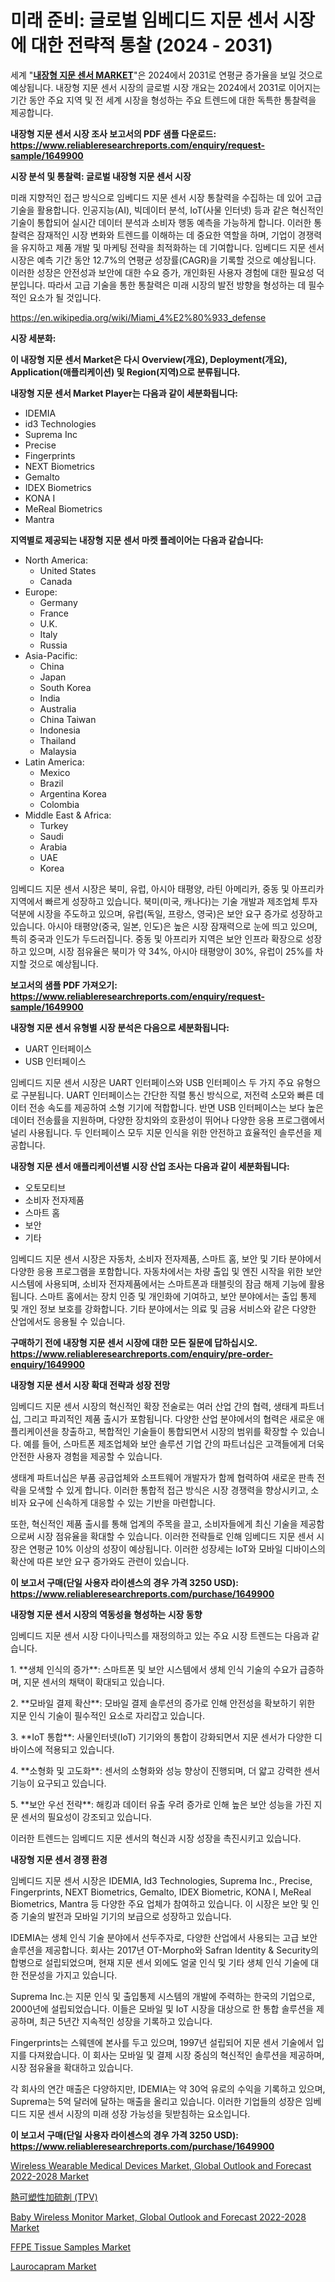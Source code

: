 <p><h1>미래 준비: 글로벌 임베디드 지문 센서 시장에 대한 전략적 통찰 (2024 - 2031)</h1></p><p>세계 "<strong><a href="https://www.reliableresearchreports.com/embedded-fingerprint-sensor-market-r1649900">내장형 지문 센서 MARKET</a></strong>"은 2024에서 2031로 연평균 증가율을 보일 것으로 예상됩니다. 내장형 지문 센서 시장의 글로벌 시장 개요는 2024에서 2031로 이어지는 기간 동안 주요 지역 및 전 세계 시장을 형성하는 주요 트렌드에 대한 독특한 통찰력을 제공합니다.</p>
<p><strong>내장형 지문 센서 시장 조사 보고서의 PDF 샘플 다운로드: <a href="https://www.reliableresearchreports.com/enquiry/request-sample/1649900">https://www.reliableresearchreports.com/enquiry/request-sample/1649900</a></strong></p>
<p><strong>시장 분석 및 통찰력: 글로벌 내장형 지문 센서 시장</strong></p>
<p><p>미래 지향적인 접근 방식으로 임베디드 지문 센서 시장 통찰력을 수집하는 데 있어 고급 기술을 활용합니다. 인공지능(AI), 빅데이터 분석, IoT(사물 인터넷) 등과 같은 혁신적인 기술이 통합되어 실시간 데이터 분석과 소비자 행동 예측을 가능하게 합니다. 이러한 통찰력은 잠재적인 시장 변화와 트렌드를 이해하는 데 중요한 역할을 하며, 기업이 경쟁력을 유지하고 제품 개발 및 마케팅 전략을 최적화하는 데 기여합니다. 임베디드 지문 센서 시장은 예측 기간 동안 12.7%의 연평균 성장률(CAGR)을 기록할 것으로 예상됩니다. 이러한 성장은 안전성과 보안에 대한 수요 증가, 개인화된 사용자 경험에 대한 필요성 덕분입니다. 따라서 고급 기술을 통한 통찰력은 미래 시장의 발전 방향을 형성하는 데 필수적인 요소가 될 것입니다.</p></p>
<p><a href="%7CAUTHORITHY_DOMAIN_URL%7C">https://en.wikipedia.org/wiki/Miami_4%E2%80%933_defense</a></p>
<p><strong>시장 세분화:</strong></p>
<p><strong>이 내장형 지문 센서 Market은 다시 Overview(개요), Deployment(개요), Application(애플리케이션) 및 Region(지역)으로 분류됩니다.</strong></p>
<p><strong>내장형 지문 센서 Market Player는 다음과 같이 세분화됩니다:</strong></p>
<p><ul><li>IDEMIA</li><li>id3 Technologies</li><li>Suprema Inc</li><li>Precise</li><li>Fingerprints</li><li>NEXT Biometrics</li><li>Gemalto</li><li>IDEX Biometrics</li><li>KONA I</li><li>MeReal Biometrics</li><li>Mantra</li></ul></p>
<p><strong>지역별로 제공되는 내장형 지문 센서 마켓 플레이어는 다음과 같습니다:</strong></p>
<p><ul>
    <li>
        North America:
        <ul>
            <li>United States</li>
            <li>Canada</li>
        </ul>
    </li>
    <li>
        Europe:
        <ul>
            <li>Germany</li>
            <li>France</li>
            <li>U.K.</li>
            <li>Italy</li>
            <li>Russia</li>
        </ul>
    </li>
    <li>
        Asia-Pacific:
        <ul>
            <li>China</li>
            <li>Japan</li>
            <li>South Korea</li>
            <li>India</li>
            <li>Australia</li>
            <li>China Taiwan</li>
            <li>Indonesia</li>
            <li>Thailand</li>
            <li>Malaysia</li>
        </ul>
    </li>
    <li>
        Latin America:
        <ul>
            <li>Mexico</li>
            <li>Brazil</li>
            <li>Argentina Korea</li>
            <li>Colombia</li>
        </ul>
    </li>
    <li>
        Middle East & Africa:
        <ul>
            <li>Turkey</li>
            <li>Saudi</li>
            <li>Arabia</li>
            <li>UAE</li>
            <li>Korea</li>
        </ul>
    </li>
    </ul></p>
<p><p>임베디드 지문 센서 시장은 북미, 유럽, 아시아 태평양, 라틴 아메리카, 중동 및 아프리카 지역에서 빠르게 성장하고 있습니다. 북미(미국, 캐나다)는 기술 개발과 제조업체 투자 덕분에 시장을 주도하고 있으며, 유럽(독일, 프랑스, 영국)은 보안 요구 증가로 성장하고 있습니다. 아시아 태평양(중국, 일본, 인도)은 높은 시장 잠재력으로 눈에 띄고 있으며, 특히 중국과 인도가 두드러집니다. 중동 및 아프리카 지역은 보안 인프라 확장으로 성장하고 있으며, 시장 점유율은 북미가 약 34%, 아시아 태평양이 30%, 유럽이 25%를 차지할 것으로 예상됩니다.</p></p>
<p><strong>보고서의 샘플 PDF 가져오기: <a href="https://www.reliableresearchreports.com/enquiry/request-sample/1649900">https://www.reliableresearchreports.com/enquiry/request-sample/1649900</a></strong></p>
<p><strong>내장형 지문 센서 유형별 시장 분석은 다음으로 세분화됩니다:</strong></p>
<p><ul><li>UART 인터페이스</li><li>USB 인터페이스</li></ul></p>
<p><p>임베디드 지문 센서 시장은 UART 인터페이스와 USB 인터페이스 두 가지 주요 유형으로 구분됩니다. UART 인터페이스는 간단한 직렬 통신 방식으로, 저전력 소모와 빠른 데이터 전송 속도를 제공하여 소형 기기에 적합합니다. 반면 USB 인터페이스는 보다 높은 데이터 전송률을 지원하며, 다양한 장치와의 호환성이 뛰어나 다양한 응용 프로그램에서 널리 사용됩니다. 두 인터페이스 모두 지문 인식을 위한 안전하고 효율적인 솔루션을 제공합니다.</p></p>
<p><strong>내장형 지문 센서 애플리케이션별 시장 산업 조사는 다음과 같이 세분화됩니다:</strong></p>
<p><ul><li>오토모티브</li><li>소비자 전자제품</li><li>스마트 홈</li><li>보안</li><li>기타</li></ul></p>
<p><p>임베디드 지문 센서 시장은 자동차, 소비자 전자제품, 스마트 홈, 보안 및 기타 분야에서 다양한 응용 프로그램을 포함합니다. 자동차에서는 차량 출입 및 엔진 시작을 위한 보안 시스템에 사용되며, 소비자 전자제품에서는 스마트폰과 태블릿의 잠금 해제 기능에 활용됩니다. 스마트 홈에서는 장치 인증 및 개인화에 기여하고, 보안 분야에서는 출입 통제 및 개인 정보 보호를 강화합니다. 기타 분야에서는 의료 및 금융 서비스와 같은 다양한 산업에서도 응용될 수 있습니다.</p></p>
<p><strong>구매하기 전에 내장형 지문 센서 시장에 대한 모든 질문에 답하십시오. <a href="https://www.reliableresearchreports.com/enquiry/pre-order-enquiry/1649900">https://www.reliableresearchreports.com/enquiry/pre-order-enquiry/1649900</a></strong></p>
<p><strong>내장형 지문 센서 시장 확대 전략과 성장 전망</strong></p>
<p><p>임베디드 지문 센서 시장의 혁신적인 확장 전술로는 여러 산업 간의 협력, 생태계 파트너십, 그리고 파괴적인 제품 출시가 포함됩니다. 다양한 산업 분야에서의 협력은 새로운 애플리케이션을 창출하고, 복합적인 기술들이 통합되면서 시장의 범위를 확장할 수 있습니다. 예를 들어, 스마트폰 제조업체와 보안 솔루션 기업 간의 파트너십은 고객들에게 더욱 안전한 사용자 경험을 제공할 수 있습니다.</p><p>생태계 파트너십은 부품 공급업체와 소프트웨어 개발자가 함께 협력하여 새로운 판촉 전략을 모색할 수 있게 합니다. 이러한 통합적 접근 방식은 시장 경쟁력을 향상시키고, 소비자 요구에 신속하게 대응할 수 있는 기반을 마련합니다.</p><p>또한, 혁신적인 제품 출시를 통해 업계의 주목을 끌고, 소비자들에게 최신 기술을 제공함으로써 시장 점유율을 확대할 수 있습니다. 이러한 전략들로 인해 임베디드 지문 센서 시장은 연평균 10% 이상의 성장이 예상됩니다. 이러한 성장세는 IoT와 모바일 디바이스의 확산에 따른 보안 요구 증가와도 관련이 있습니다.</p></p>
<p><strong>이 보고서 구매(단일 사용자 라이센스의 경우 가격 3250 USD): <a href="https://www.reliableresearchreports.com/purchase/1649900">https://www.reliableresearchreports.com/purchase/1649900</a></strong></p>
<p><strong>내장형 지문 센서 시장의 역동성을 형성하는 시장 동향</strong></p>
<p><p>임베디드 지문 센서 시장 다이나믹스를 재정의하고 있는 주요 시장 트렌드는 다음과 같습니다.</p><p>1. **생체 인식의 증가**: 스마트폰 및 보안 시스템에서 생체 인식 기술의 수요가 급증하며, 지문 센서의 채택이 확대되고 있습니다.</p><p>2. **모바일 결제 확산**: 모바일 결제 솔루션의 증가로 인해 안전성을 확보하기 위한 지문 인식 기술이 필수적인 요소로 자리잡고 있습니다.</p><p>3. **IoT 통합**: 사물인터넷(IoT) 기기와의 통합이 강화되면서 지문 센서가 다양한 디바이스에 적용되고 있습니다.</p><p>4. **소형화 및 고도화**: 센서의 소형화와 성능 향상이 진행되며, 더 얇고 강력한 센서 기능이 요구되고 있습니다.</p><p>5. **보안 우선 전략**: 해킹과 데이터 유출 우려 증가로 인해 높은 보안 성능을 가진 지문 센서의 필요성이 강조되고 있습니다. </p><p>이러한 트렌드는 임베디드 지문 센서의 혁신과 시장 성장을 촉진시키고 있습니다.</p></p>
<p><strong>내장형 지문 센서 경쟁 환경</strong></p>
<p><p>임베디드 지문 센서 시장은 IDEMIA, Id3 Technologies, Suprema Inc., Precise, Fingerprints, NEXT Biometrics, Gemalto, IDEX Biometric, KONA I, MeReal Biometrics, Mantra 등 다양한 주요 업체가 참여하고 있습니다. 이 시장은 보안 및 인증 기술의 발전과 모바일 기기의 보급으로 성장하고 있습니다.</p><p>IDEMIA는 생체 인식 기술 분야에서 선두주자로, 다양한 산업에서 사용되는 고급 보안 솔루션을 제공합니다. 회사는 2017년 OT-Morpho와 Safran Identity & Security의 합병으로 설립되었으며, 현재 지문 센서 외에도 얼굴 인식 및 기타 생체 인식 기술에 대한 전문성을 가지고 있습니다.</p><p>Suprema Inc.는 지문 인식 및 출입통제 시스템의 개발에 주력하는 한국의 기업으로, 2000년에 설립되었습니다. 이들은 모바일 및 IoT 시장을 대상으로 한 통합 솔루션을 제공하며, 최근 5년간 지속적인 성장을 기록하고 있습니다.</p><p>Fingerprints는 스웨덴에 본사를 두고 있으며, 1997년 설립되어 지문 센서 기술에서 입지를 다져왔습니다. 이 회사는 모바일 및 결제 시장 중심의 혁신적인 솔루션을 제공하며, 시장 점유율을 확대하고 있습니다.</p><p>각 회사의 연간 매출은 다양하지만, IDEMIA는 약 30억 유로의 수익을 기록하고 있으며, Suprema는 5억 달러에 달하는 매출을 올리고 있습니다. 이러한 기업들의 성장은 임베디드 지문 센서 시장의 미래 성장 가능성을 뒷받침하는 요소입니다.</p></p>
<p><strong>이 보고서 구매(단일 사용자 라이센스의 경우 가격 3250 USD): <a href="https://www.reliableresearchreports.com/purchase/1649900">https://www.reliableresearchreports.com/purchase/1649900</a></strong></p>
<p><p><a href="https://github.com/arionmp/Market-Research-Report-List-5/blob/main/wireless-wearable-medical-devices-market-global-outlook-and-forecast-2022-2028-market.md">Wireless Wearable Medical Devices Market, Global Outlook and Forecast 2022-2028 Market</a></p><p><a href="https://medium.com/@samleite85/thermoplastic-vulcanizates-tpv-market-%E3%81%AF-%E3%82%B3%E3%82%B9%E3%83%88%E7%AE%A1%E7%90%86%E3%81%A8%E5%8A%B9%E7%8E%87%E5%90%91%E4%B8%8A%E3%82%92%E5%84%AA%E5%85%88%E3%81%97%E3%81%BE%E3%81%99-%E3%81%95%E3%82%89%E3%81%AB-%E5%A0%B1%E5%91%8A%E6%9B%B8%E3%81%AF%E5%B8%82%E5%A0%B4%E3%81%AE%E9%9C%80%E8%A6%81%E9%9D%A2%E3%81%A8%E4%BE%9B%E7%B5%A6%E9%9D%A2%E3%81%AE%E4%B8%A1%E6%96%B9%E3%82%92%E3%82%AB%E3%83%90%E3%83%BC%E3%81%97%E3%81%A6%E3%81%84%E3%81%BE%E3%81%99-a140de146069">熱可塑性加硫剤 (TPV)</a></p><p><a href="https://github.com/petbigbeepjn/Market-Research-Report-List-1/blob/main/baby-wireless-monitor-market-global-outlook-and-forecast-2022-2028-market.md">Baby Wireless Monitor Market, Global Outlook and Forecast 2022-2028 Market</a></p><p><a href="https://www.linkedin.com/pulse/ffpe-tissue-samples-market-size-segmentation-trends-growth-nubbc?trackingId=Up2gzioeSFO4YKgG8vYvQQ%3D%3D">FFPE Tissue Samples Market</a></p><p><a href="https://issuu.com/reportprime-2/docs/laurocapram-market-size-2030.pptx_a27de2bfb68192">Laurocapram Market</a></p></p>